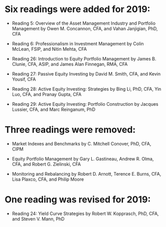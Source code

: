 # Six readings were added for 2019:

- Reading 5: Overview of the Asset Management Industry and Portfolio Management by Owen M. Concannon, CFA, and Vahan Janjigian, PhD, CFA


- Reading 6: Professionalism in Investment Management by Colin McLean, FSIP, and Nitin Mehta, CFA


- Reading 26: Introduction to Equity Portfolio Management by James B. Clunie, CFA, ASIP, and James Alan Finnegan, RMA, CFA


- Reading 27: Passive Equity Investing by David M. Smith, CFA, and Kevin Yousif, CFA


- Reading 28: Active Equity Investing: Strategies by Bing Li, PhD, CFA, Yin Luo, CFA, and Pranay Gupta, CFA


- Reading 29: Active Equity Investing: Portfolio Construction by Jacques Lussier, CFA, and Marc Reinganum, PhD


#  Three readings were removed:


- Market Indexes and Benchmarks by C. Mitchell Conover, PhD, CFA, CIPM


- Equity Portfolio Management by Gary L. Gastineau, Andrew R. Olma, CFA, and Robert G. Zielinski, CFA


- Monitoring and Rebalancing by Robert D. Arnott, Terence E. Burns, CFA, Lisa Plaxco, CFA, and Philip Moore


# One reading was revised for 2019:


- Reading 24: Yield Curve Strategies by Robert W. Kopprasch, PhD, CFA, and Steven V. Mann, PhD

